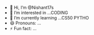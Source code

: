 - 👋 Hi, I’m @Nishant17s
- 👀 I’m interested in ...CODING
- 🌱 I’m currently learning ...CS50 PYTHO
- 😄 Pronouns: ...
- ⚡ Fun fact: ...

<!---
Nishant17s/Nishant17s is a ✨ special ✨ repository because its `README.md` (this file) appears on your GitHub profile.
You can click the Preview link to take a look at your changes.
--->
